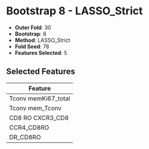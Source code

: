 # Bootstrap 8 - LASSO_Strict

- **Outer Fold**: 30
- **Bootstrap**: 8
- **Method**: LASSO_Strict
- **Fold Seed**: 78
- **Features Selected**: 5

## Selected Features

| Feature |
|---------|
| Tconv memKi67_total |
| Tconv mem_Tconv |
| CD8 RO CXCR3_CD8 |
| CCR4_CD8RO |
| DR_CD8RO |
